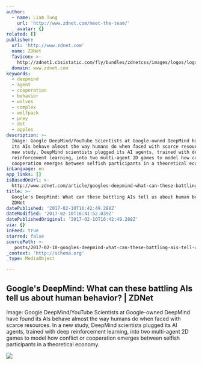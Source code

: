 ```yaml
---
author:
  - name: Liam Tung
    url: 'http://www.zdnet.com/meet-the-team/'
    avatar: {}
related: []
publisher:
  url: 'http://www.zdnet.com'
  name: ZDNet
  favicon: >-
    http://zdnet1.cbsistatic.com/fly/bundles/zdnetcss/images/logos/logo-192x192.png
  domain: www.zdnet.com
keywords:
  - deepmind
  - agent
  - cooperation
  - behavior
  - wolves
  - complex
  - wolfpack
  - prey
  - dot
  - apples
description: >-
  Image: Google DeepMind/YouTube Scientists at Google-owned DeepMind have found
  its AIs behave almost the way humans do when faced with scarce resources. In a
  new study, DeepMind scientists plugged its AI agents, trained with deep
  reinforcement learning, into two multi-agent 2D games to model how conflict or
  cooperation emerges between selfish participants in a theoretical economy.
inLanguage: en
app_links: []
isBasedOnUrl: >-
  http://www.zdnet.com/article/googles-deepmind-what-can-these-battling-ais-tell-us-about-human-behavior/
title: >-
  Google's DeepMind: What can these battling AIs tell us about human behavior? |
  ZDNet
datePublished: '2017-02-10T16:42:49.288Z'
dateModified: '2017-02-10T16:41:52.039Z'
datePublishedOriginal: '2017-02-10T16:42:49.288Z'
via: {}
inFeed: true
starred: false
sourcePath: >-
  _posts/2017-02-10-googles-deepmind-what-can-these-battling-ais-tell-us-about.md
_context: 'http://schema.org'
_type: MediaObject

---
```

<article style=""><h1>Google's DeepMind: What can these battling AIs tell us about human behavior? | ZDNet</h1><p>Image: Google DeepMind/YouTube Scientists at Google-owned DeepMind have found its AIs behave almost the way humans do when faced with scarce resources. In a new study, DeepMind scientists plugged its AI agents, trained with deep reinforcement learning, into two multi-agent 2D games to model how conflict or cooperation emerges between selfish participants in a theoretical economy.</p><img src="http://zdnet4.cbsistatic.com/hub/i/r/2017/02/10/a81c6328-f21b-4a28-a666-d9ab70639fa8/thumbnail/770x578/aeae44f3a4fac36d27b40ecfb7efadb7/google-buys-artificial-intelligence-firm-deepmind.png" /></article>